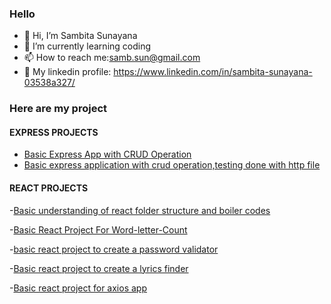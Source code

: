 ### Hello
- 👋 Hi, I’m Sambita Sunayana
- 🌱 I’m currently learning coding
- 📫 How to reach me:samb.sun@gmail.com
- 💬 My linkedin profile: https://www.linkedin.com/in/sambita-sunayana-03538a327/

<!---
sambita-sunayana/sambita-sunayana is a ✨ special ✨ repository because its `README.md` (this file) appears on your GitHub profile.
You can click the Preview link to take a look at your changes.
--->
### Here are my project
#### EXPRESS PROJECTS
- [Basic Express App with CRUD Operation](https://github.com/sambita-sunayana/expressAPI)
- [Basic express application with crud operation,testing done with http file](https://github.com/sambita-sunayana/expressAPII2)

#### REACT PROJECTS
-[Basic understanding of react folder structure and boiler codes](https://github.com/sambita-sunayana/sampleReactApp)

-[Basic React Project For Word-letter-Count](https://github.com/sambita-sunayana/sampleReactApp)

-[basic react project to create a password validator]()

-[Basic react project to create a lyrics finder](https://github.com/sambita-sunayana/reactProject/tree/main/lyrics-finder)

-[Basic react project for axios app](https://github.com/sambita-sunayana/reactProject/tree/main/axios-lab)

